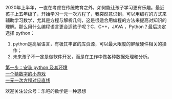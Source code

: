 2020年上半年，一直在考虑在传统教育之外，如何能让孩子学习更有乐趣。最近孩子上五年级了，开始学习一元一次方程了，我突然意识到，可以用编程的方式来辅助学习数学，尤其是方程与解析几何，这是很适合用编程的方法来提高对知识的理解。那么用什么编程语言更合适孩子呢？C，C++，JAVA ，Python？最后决定选择 python：  
1. python是高层语言，有极其丰富的库资源，可以最大限度的屏蔽硬件相关的操作；
1. 未来孩子不一定是做软件开发，而是在工作中做各种数据处理和分析。



[第一步：安装 python 及其环境](/python_teaching/A0010_anaconda_install/anaconda_install.html)  
[一个猜数字的小游戏](/python_teaching/A0030_guess_number_game_simple/guess_number_game_simple.html)  
[一元一次方程对应直线](/python_teaching/A0020_one_var_function_lines/line_functions_draw_one_two_lines.html)  


欢迎关注公众号：乐吧的数学是一种思想 

